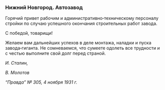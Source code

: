 ### Нижний Новгород. Автозавод

Горячий привет рабочим и административно‑техническому персоналу стройки по случаю успешного окончания строительных работ завода.

С победой, товарищи!

Желаем вам дальнейших успехов в деле монтажа, наладки и пуска завода‑гиганта. Не сомневаемся, что сумеете одолеть все трудности и с честью выполните свой долг перед страной.

_И. Сталин,_

_В. Молотов_

_“Правда” № 305, 4 ноября 1931 г._